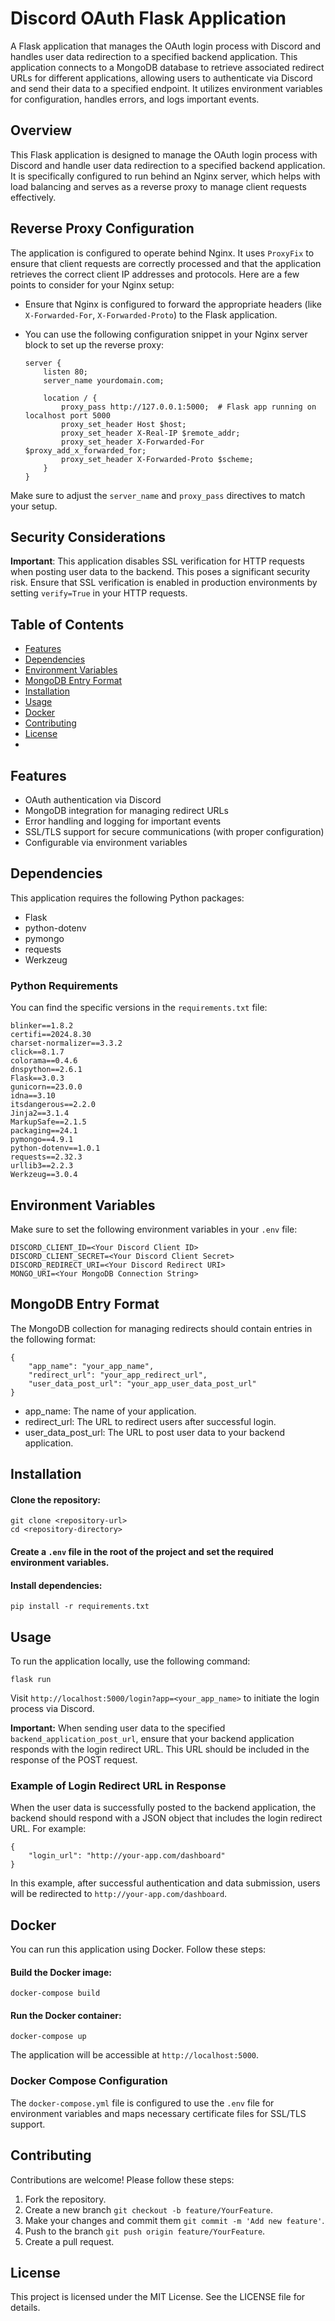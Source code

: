 # Discord OAuth Flask Application

A Flask application that manages the OAuth login process with Discord and handles user data redirection to a specified backend application. This application connects to a MongoDB database to retrieve associated redirect URLs for different applications, allowing users to authenticate via Discord and send their data to a specified endpoint. It utilizes environment variables for configuration, handles errors, and logs important events.
## Overview

This Flask application is designed to manage the OAuth login process with Discord and handle user data redirection to a specified backend application. It is specifically configured to run behind an Nginx server, which helps with load balancing and serves as a reverse proxy to manage client requests effectively.

## Reverse Proxy Configuration

The application is configured to operate behind Nginx. It uses `ProxyFix` to ensure that client requests are correctly processed and that the application retrieves the correct client IP addresses and protocols. Here are a few points to consider for your Nginx setup:

- Ensure that Nginx is configured to forward the appropriate headers (like `X-Forwarded-For`, `X-Forwarded-Proto`) to the Flask application.
- You can use the following configuration snippet in your Nginx server block to set up the reverse proxy:

    ```nginx
    server {
        listen 80;
        server_name yourdomain.com;

        location / {
            proxy_pass http://127.0.0.1:5000;  # Flask app running on localhost port 5000
            proxy_set_header Host $host;
            proxy_set_header X-Real-IP $remote_addr;
            proxy_set_header X-Forwarded-For $proxy_add_x_forwarded_for;
            proxy_set_header X-Forwarded-Proto $scheme;
        }
    }
    ```

Make sure to adjust the `server_name` and `proxy_pass` directives to match your setup.

## Security Considerations

**Important**: This application disables SSL verification for HTTP requests when posting user data to the backend. This poses a significant security risk. Ensure that SSL verification is enabled in production environments by setting `verify=True` in your HTTP requests.


## Table of Contents

- [Features](#features)
- [Dependencies](#dependencies)
- [Environment Variables](#environment-variables)
- [MongoDB Entry Format](#mongodb-entry-format)
- [Installation](#installation)
- [Usage](#usage)
- [Docker](#docker)
- [Contributing](#contributing)
- [License](#license)
- 
## Features

- OAuth authentication via Discord
- MongoDB integration for managing redirect URLs
- Error handling and logging for important events
- SSL/TLS support for secure communications (with proper configuration)
- Configurable via environment variables

## Dependencies
This application requires the following Python packages:

- Flask
- python-dotenv
- pymongo
- requests
- Werkzeug
### Python Requirements

You can find the specific versions in the `requirements.txt` file:
```
blinker==1.8.2
certifi==2024.8.30
charset-normalizer==3.3.2
click==8.1.7
colorama==0.4.6
dnspython==2.6.1
Flask==3.0.3
gunicorn==23.0.0
idna==3.10
itsdangerous==2.2.0
Jinja2==3.1.4
MarkupSafe==2.1.5
packaging==24.1
pymongo==4.9.1
python-dotenv==1.0.1
requests==2.32.3
urllib3==2.2.3
Werkzeug==3.0.4
```

## Environment Variables

Make sure to set the following environment variables in your `.env` file:
```
DISCORD_CLIENT_ID=<Your Discord Client ID>
DISCORD_CLIENT_SECRET=<Your Discord Client Secret>
DISCORD_REDIRECT_URI=<Your Discord Redirect URI>
MONGO_URI=<Your MongoDB Connection String>
```
## MongoDB Entry Format
The MongoDB collection for managing redirects should contain entries in the following format:
```
{
    "app_name": "your_app_name",
    "redirect_url": "your_app_redirect_url",
    "user_data_post_url": "your_app_user_data_post_url"
}
```
- app_name: The name of your application.
- redirect_url: The URL to redirect users after successful login.
- user_data_post_url: The URL to post user data to your backend application.

## Installation

#### Clone the repository:
```
git clone <repository-url>
cd <repository-directory>
```
#### Create a `.env` file in the root of the project and set the required environment variables.

#### Install dependencies:
```
pip install -r requirements.txt
```

## Usage
To run the application locally, use the following command:
```
flask run
```
Visit `http://localhost:5000/login?app=<your_app_name>` to initiate the login process via Discord.

**Important:** When sending user data to the specified `backend_application_post_url`, ensure that your backend application responds with the login redirect URL. This URL should be included in the response of the POST request.
### Example of Login Redirect URL in Response
When the user data is successfully posted to the backend application, the backend should respond with a JSON object that includes the login redirect URL. For example:
```
{
    "login_url": "http://your-app.com/dashboard"
}
```
In this example, after successful authentication and data submission, users will be redirected to `http://your-app.com/dashboard`.

## Docker
You can run this application using Docker. Follow these steps:

#### Build the Docker image:
```
docker-compose build
```

#### Run the Docker container:
```
docker-compose up
```
The application will be accessible at `http://localhost:5000`.


### Docker Compose Configuration
The `docker-compose.yml` file is configured to use the `.env` file for environment variables and maps necessary certificate files for SSL/TLS support.

## Contributing
Contributions are welcome! Please follow these steps:

1. Fork the repository.
2. Create a new branch `git checkout -b feature/YourFeature`.
3. Make your changes and commit them `git commit -m 'Add new feature'`.
4. Push to the branch `git push origin feature/YourFeature`.
5. Create a pull request.

## License
This project is licensed under the MIT License. See the LICENSE file for details.

